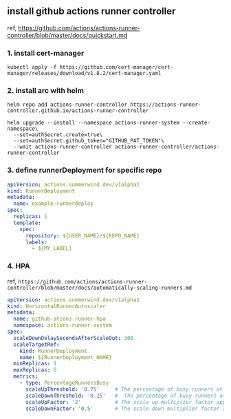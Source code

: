 ## install github actions runner controller

ref,
https://github.com/actions/actions-runner-controller/blob/master/docs/quickstart.md

### 1. install cert-manager
```
kubectl apply -f https://github.com/cert-manager/cert-manager/releases/download/v1.8.2/cert-manager.yaml
```

### 2. install arc with helm
```
helm repo add actions-runner-controller https://actions-runner-controller.github.io/actions-runner-controller
```

```
helm upgrade --install --namespace actions-runner-system --create-namespace\
  --set=authSecret.create=true\
  --set=authSecret.github_token="GITHUB_PAT_TOKEN"\
  --wait actions-runner-controller actions-runner-controller/actions-runner-controller
```

### 3. define runnerDeployment for specific repo

``` yaml
apiVersion: actions.summerwind.dev/v1alpha1
kind: RunnerDeployment
metadata:
  name: example-runnerdeploy
spec:
  replicas: 1
  template:
    spec:
      repository: ${USER_NAME}/${REPO_NAME}
      labels:
        - ${MY_LABEL}
```

### 4. HPA

ref, `https://github.com/actions/actions-runner-controller/blob/master/docs/automatically-scaling-runners.md`

``` yaml
apiVersion: actions.summerwind.dev/v1alpha1
kind: HorizontalRunnerAutoscaler
metadata:
  name: github-ations-runner-hpa
  namespace: actions-runner-system
spec:
  scaleDownDelaySecondsAfterScaleOut: 300
  scaleTargetRef:
    kind: RunnerDeployment
    name: ${RunnerDeployment_NAME}
  minReplicas: 1
  maxReplicas: 5
  metrics:
    - type: PercentageRunnersBusy
      scaleUpThreshold: '0.75'     # The percentage of busy runners at which the number of desired runners are re-evaluated to scale up
      scaleDownThreshold: '0.25'   #  The percentage of busy runners at which the number of desired runners are re-evaluated to scale down
      scaleUpFactor: '2'           # The scale up multiplier factor applied to desired count
      scaleDownFactor: '0.5'       # The scale down multiplier factor applied to desired count
```
